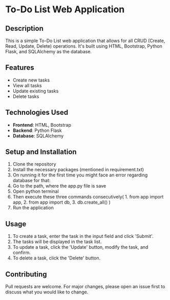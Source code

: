 # To-Do List Web Application

## Description
This is a simple To-Do List web application that allows for all CRUD (Create, Read, Update, Delete) operations. It's built using HTML, Bootstrap, Python Flask, and SQLAlchemy as the database.

## Features
- Create new tasks
- View all tasks
- Update existing tasks
- Delete tasks

## Technologies Used
- **Frontend**: HTML, Bootstrap
- **Backend**: Python Flask
- **Database**: SQLAlchemy

## Setup and Installation
1. Clone the repository
2. Install the necessary packages (mentioned in requirement.txt)
3. On running it for the first time you might face an error regarding database for that:
4. Go to the path, where the app.py file is save
5. Open python terminal
6. Then execute these three commands consecutively( 1. from app import app,  2. from app import db,  3. db.create_all() )
7. Run the application
    

## Usage
1. To create a task, enter the task in the input field and click 'Submit'.
2. The tasks will be displayed in the task list.
3. To update a task, click the 'Update' button, modify the task, and confirm.
4. To delete a task, click the 'Delete' button.

## Contributing
Pull requests are welcome. For major changes, please open an issue first to discuss what you would like to change.


